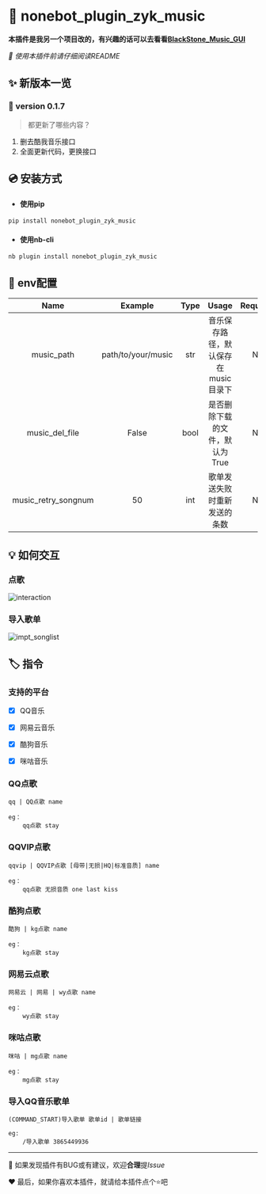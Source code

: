 # :memo: nonebot_plugin_zyk_music

**本插件是我另一个项目改的，有兴趣的话可以去看看[BlackStone_Music_GUI](https://github.com/ZYKsslm/BlackStone_Music_GUI)**

*:page_facing_up: 使用本插件前请仔细阅读README*

## :sparkles: 新版本一览
### :pushpin: version 0.1.7
>都更新了哪些内容？
1. 删去酷我音乐接口
2. 全面更新代码，更换接口


## :cd: 安装方式
- #### 使用pip
```
pip install nonebot_plugin_zyk_music
```
- #### 使用nb-cli
```
nb plugin install nonebot_plugin_zyk_music
```

## :wrench: env配置

|        Name         |      Example       | Type |        Usage         | Required |
|:-------------------:|:------------------:|:----:|:--------------------:|:--------:|
|     music_path      | path/to/your/music | str  | 音乐保存路径，默认保存在music目录下 |    No    |
|   music_del_file    |       False        | bool |  是否删除下载的文件，默认为True   |    No    |
| music_retry_songnum |         50         | int  |    歌单发送失败时重新发送的条数    |    No    |


## :bulb: 如何交互

### 点歌
![interaction](interaction.gif)

### 导入歌单
![impt_songlist](impt_songlist.gif)

## :label: 指令
### 支持的平台
- [x] QQ音乐
- [x] 网易云音乐
- [x] 酷狗音乐
- [x] 咪咕音乐


### QQ点歌
```
qq | QQ点歌 name

eg：
    qq点歌 stay
```

### QQVIP点歌
```
qqvip | QQVIP点歌 [母带|无损|HQ|标准音质] name

eg：
    qq点歌 无损音质 one last kiss
```

### 酷狗点歌
```
酷狗 | kg点歌 name

eg：
    kg点歌 stay
```

### 网易云点歌
```
网易云 | 网易 | wy点歌 name

eg：
    wy点歌 stay
```

### 咪咕点歌
```
咪咕 | mg点歌 name

eg：
    mg点歌 stay
```

### 导入QQ音乐歌单
```
(COMMAND_START)导入歌单 歌单id | 歌单链接

eg:
    /导入歌单 3865449936
```


---
:bug: 如果发现插件有BUG或有建议，欢迎**合理**提*Issue*

:heart: 最后，如果你喜欢本插件，就请给本插件点个:star:吧